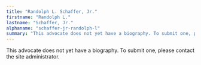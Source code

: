 ```yaml
---
title: "Randolph L. Schaffer, Jr."
firstname: "Randolph L."
lastname: "Schaffer, Jr."
alphaname: "schaffer-jr-randolph-l"
summary: "This advocate does not yet have a biography. To submit one, please contact the site administrator."
---
```

This advocate does not yet have a biography. To submit one, please contact the site administrator.

